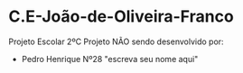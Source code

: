 # C.E-João-de-Oliveira-Franco
Projeto Escolar 2ºC
Projeto NÃO sendo desenvolvido por:
 * Pedro Henrique Nº28
 "escreva seu nome aqui"